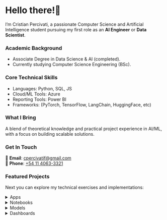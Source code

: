 # Hello there!👋 

I’m Cristian Percivati, a passionate Computer Science and Artificial Intelligence student pursuing my first role as an **AI Engineer** or **Data Scientist**.

### Academic Background
- Associate Degree in Data Science & AI (completed).
- Currently studying Computer Science Engineering (BSc).

### Core Technical Skills
- Languages: Python, SQL, JS
- Cloud/ML Tools: Azure
- Reporting Tools: Power BI
- Frameworks: (PyTorch, TensorFlow, LangChain, HuggingFace, etc)

### What I Bring  
A blend of theoretical knowledge and practical project experience in AI/ML, with a focus on building scalable solutions.

### Get In Touch  
📧 **Email**: [cpercivatif@gmail.com](mailto:cpercivatif@gmail.com)  
📱 **Phone**: [+54 11 4063-3321](tel:+541140633321)  

### Featured Projects  
Next you can explore my technical exercises and implementations:  

<details markdown="block">
  <summary>Apps</summary>
  
--- 
  
## Apps

### EstudIA

The app helps students understand and progress in academic subjects. Built on *Langchain*, it handles chained prompts and **document retrieval**, with content stored in a vector database (*ChromaDB*). An LLM (*GPT's API*) then uses this retrieved data as context to deliver more accurate answers and questions.

The app operates in two modes:

- Conversational Mode: A free-form discussion about the subject.

- Evaluation Mode: A QA exam-style format where an **agent** evluates the student’s answers, provides feedback, and determines correctness.

Based on the user’s performance, the system tracks correct and incorrect responses, dynamically adjusting focus to reinforce weaker areas. Additionally, the app can generate summaries of the subject matter.

<div align="center">  
  <a href="https://github.com/CristianPercivati/estudia-app" target="_blank">
    <img src="https://img.shields.io/badge/View_Code-GitHub-181717?style=for-the-badge&logo=github" alt="GitHub">
  </a>  
  <a href="https://www.youtube.com/watch?v=1NdnyeP0FbM" target="_blank">
    <img src="https://img.shields.io/badge/Watch_Demo-YouTube-FF0000?style=for-the-badge&logo=youtube" alt="YouTube">
  </a>  
  <a href="https://hub.docker.com/repository/docker/cpercivati/estudia-app/" target="_blank">
    <img src="https://img.shields.io/badge/Download-🐳_Docker-2496ED?style=for-the-badge&logo=docker" alt="Docker">
  </a>  
</div>

### Bot-to-Bot app

This app is a fun and simple way to explore how two advanced AI chatbots (GPT and Deepseek) think and respond each other, allowing you to see the difference in **biases**.

You start by entering a prompt, and then the two bots take turns chatting with each other. As their conversation goes on, you’ll notice they often take different approaches: GPT usually focuses more on privacy and individual rights, while Deepseek tends to highlight the importance of social good and collective values.

To guide the conversation a bit, the starting prompt includes an example to set the tone. Watching the two bots interact gives you an interesting look at how their training shapes their opinions, and how different kinds of AI can “see” the same topic in very different ways.

<div align="center">  
  <a href="https://github.com/CristianPercivati/bot2bot" target="_blank">
    <img src="https://img.shields.io/badge/View_Code-GitHub-181717?style=for-the-badge&logo=github" alt="GitHub">
  </a>  
  <a href="https://youtu.be/z35HhIoJ5gY" target="_blank">
    <img src="https://img.shields.io/badge/Watch_Demo-YouTube-FF0000?style=for-the-badge&logo=youtube" alt="YouTube">
  </a>  
  <a href="https://hub.docker.com/repository/docker/cpercivati/bot2bot-app" target="_blank">
    <img src="https://img.shields.io/badge/Download-🐳_Docker-2496ED?style=for-the-badge&logo=docker" alt="Docker">
  </a>  
</div>

### Phonetics corrector

This was a personal project aimed at exploring the capabilities of OpenAI's Whisper, a speech transcription model released at the time. The app’s goal was to identify pronunciation differences in spoken words (English only).

#### Model Retraining
Fine-tuned Whisper using a public audio transcription dataset that included open mic recordings and noisy audios.
Converted dataset labels to CMU (an open pronunciation dictionary) for compatibility.

#### Functionality
The retrained model transcribes speech into CMU phonetic representations.
The original Whisper model compares this output to the actual pronunciation.
The system then identifies correctly and incorrectly pronounced phonemes.

<div align="center">  
  <a href="https://github.com/CristianPercivati/whispercmu" target="_blank">
    <img src="https://img.shields.io/badge/View_Code-GitHub-181717?style=for-the-badge&logo=github" alt="GitHub">
  </a>  
  <a href="https://youtu.be/lnRcwrBtzmY" target="_blank">
    <img src="https://img.shields.io/badge/Watch_Demo-YouTube-FF0000?style=for-the-badge&logo=youtube" alt="YouTube">
  </a>  
  <a href="https://hub.docker.com/repository/docker/cpercivati/phonetics-whisper/" target="_blank">
    <img src="https://img.shields.io/badge/Download-🐳_Docker-2496ED?style=for-the-badge&logo=docker" alt="Docker">
  </a>  
</div>

Enlace a video: :movie_camera:

### DQN applied for transport problems

This project demonstrates how **simulated environments** can be created from limited original data using **data augmentation**, **causal inference**, and expansion techniques. The goal was to model how **dynamic pricing adjustments** could significantly improve growth projections for the following year.

A Deep Q-Network (DQN) was trained via **reinforcement learning**, enabling an agent (the company itself) to learn optimal pricing strategies based on environmental feedback. The resulting model provided a (synthetic) data driven estimate of how flexible pricing decisions could enhance forecasted growth curves.

#### Technical Approach:
- Data Simulation: Augmented sparse datasets to build a robust synthetic environment.
- Causal Analysis: Identified key decision drivers through inference techniques.
- Agent Training: The DQN agent learned adaptive pricing policies by interacting with the simulated market.

<div align="center">  
  <a href="https://github.com/CristianPercivati/TpIntegradorFinal-App" target="_blank">
    <img src="https://img.shields.io/badge/View_Code-GitHub-181717?style=for-the-badge&logo=github" alt="GitHub">
  </a>  
  <a href="https://youtu.be/aYyind5eH5w" target="_blank">
    <img src="https://img.shields.io/badge/Watch_Demo-YouTube-FF0000?style=for-the-badge&logo=youtube" alt="YouTube">
  </a>  
</div>

</details>
<details markdown="block">
  <summary>Notebooks</summary>
  
## Notebooks

--- 

### Credit card fraud detection
[![image](../assets/img/banner_credit_card.png)](https://www.kaggle.com/code/cristianpercivati/detecci-n-de-fraudes-en-tarjetas-de-cr-dito)

*Problem type*: Binary classification

The goal is to find a model that, given the provided information, can predict whether a future transaction will be fraudulent or not. In this analysis, I work with a typical dataset with a **data imbalance** problem, where **recall** is the most important metric to evaluate the model's usefulness.

I try **dimensionality reduction** techniques and data balancing like resampling or **SMOTE**. A **logistic regression** model is used as a viable option.

### IBM attrition analysis
[![image](../assets/img/banner_ibm_attrition.png)](https://www.kaggle.com/code/cristianpercivati/rotaci-n-de-empleados-de-ibm)

*Problem type*: Binary classification

The idea of this work is to explain the causes of attrition and find a predictive model that can intercept future cases of attrition (wear that causes a possible resignation of an employee) to avoid **excessive turnover**. In this analysis, we also face a data imbalance problem, but in this case, false negatives are less acceptable compared to the credit card fraud example, so it was important to keep a balance between the metrics.

An EDA of the features was done, and they were selected based on correlations using hypothesis testing like **chi-square**, giving importance to data segmentation, which helped to find better correlations and choose useful features according to the target variable.

To improve the results, a **SMOTE** was applied that helped the model perform better. In this case, **XGBoost** was used since the relationships were not very linear.

### Spaceship Titanic Competition
[![image](../assets/img/banner_spaceship_titanic.png)](https://www.kaggle.com/code/cristianpercivati/spaceship-titanic-around-80-precision)

This was a project I did during the Data Science course at the institute. After a deep EDA, I was able to explain the correlations between variables and do some **feature engineering**. The best-performing model was a **deep neural network**, but to explain the results I used a **SHAP** analysis.

*Problem type*: Binary classification

### Buenos Aires Properati Price Prediction
[![image](../assets/img/banner_properati.png)](https://www.kaggle.com/code/cristianpercivati/buenos-aires-properties-price-prediction)

This project is one of my first notebooks, based on the classic real estate price **regression** problem, but this time using a Properati dataset for descriptive and predictive analysis of property prices in Buenos Aires City.

*Problem type*: Regression

### Twitter dataset NLP analysis
[![image](../assets/img/banner_twitter_analysis.png)](https://www.kaggle.com/code/cristianpercivati/transformers-on-twitter-dataset)

*Problem type*: Sentiment analysis / Multiclass classification

The **BERT transformer** is used to classify tweets from an Indian Twitter dataset.

### Uber NY NLP analysis
[![image](../assets/img/banner_uber.png)](https://www.kaggle.com/code/cristianpercivati/uber-espa-ol-an-lisis-de-sentimientos)

This was the exploratory analysis before developing a model that generates comments simulating a passenger review. I did basic NLP preprocessing (**lemmatization** and removing **stop words**) and then vectorized the vocabulary using **CountVectorizer**. This allowed me to create a word cloud showing the most positive and most negative words used by passengers.

*Problem type*: Sentiment analysis / Word cloud

### YOLO object detection
[![image](../assets/img/banner_yolo.png)](https://www.kaggle.com/code/cristianpercivati/yolo-demo)

In this exercise, I used the **YOLOv8** library to detect objects in an image.

*Problem type*: Object detection in computer vision

### SAM image segmentation
[![image](../assets/img/banner_sam.png)](https://www.kaggle.com/code/cristianpercivati/sam-demo)

In this exercise, I used the **SAM** library for image segmentation.

*Problem type*: Image segmentation in computer vision

</details>
<details markdown="block">
<summary>Models</summary>
  
## Models and Fine-Tuning

--- 

<table>
  <tr>
    <td style="vertical-align: top; width: 100px;">
      <a href="https://huggingface.co/cpercivati/whisper-cmu-base"><img src="../assets/img/model_1.png" alt="Whisper Model" width="150"/></a>
    </td>
    <td>
      <h3>Whisper fine-tuned for CMU</h3>
      I did a <strong>fine-tuning</strong> of the base version of Whisper from OpenAI. The idea was to use it in my app (shared above) that helps correct phonetic pronunciation errors.
    </td>
  </tr>
  <tr>
    <td style="vertical-align: top;">
      <a href="https://huggingface.co/cpercivati/llama3b-finetuned-comentarios-uber"><img src="../assets/img/model_2.png" alt="Llama Model" width="150"/></a>
    </td>
    <td>
      <h3>Llama 3B fine-tuned for Uber dataset</h3>
      The fine-tuning (done with <strong>QLoRA</strong>) was used to adapt the 3B version of Llama 3 so it could simulate being a passenger based on a custom trip dataset. According to the trip data, it generated <strong>synthetic</strong> comments and ratings.
    </td>
  </tr>
  <tr>
    <td style="vertical-align: top;">
      <a href="https://github.com/CristianPercivati/TpIntegradorFinal-App/tree/main/models"><img src="../assets/img/model_3.png" alt="DQN Model" width="150"/></a>
    </td>
    <td>
      <h3>Deep Reinforcement Learning DQN for transport problems</h3>
      This model was part of a final project for my technical degree. The idea was to use a DQN with <strong>Deep Reinforcement Learning</strong> to create a set of predictive <strong>synthetic data</strong> that shows the effect that <strong>simulated decision-making</strong> can have on the service fare and the benefits of making it dynamic.
    </td>
  </tr>
</table>

</details>
<details markdown="block">  
<summary>Dashboards</summary>

---

## Dashboards

### Data Market Report

This dashboard was a project I did during an internship at the Institute. In this report, I analyzed the job offers from ai-jobs.net. Then, using **scraping** techniques, I collected the equivalent offers from LinkedIn Argentina.

![PBI - Data Jobs](../assets/img/pbi-1.png)

### Data Warehousing Example

This was an exercise I did during a training at Quales. The idea was to apply **ETL** with **SQL** to transform separate CSV files into a **Data Warehouse** ready to be used in Power BI.

![PBI - Data Warehousing](../assets/img/pbi-2.png)

### Power BI Exercise

This is a simple exercise I did a few years ago in a Udemy course.

![PBI - RRHH Exercise](../assets/img/pbi-3.png)

</details>
